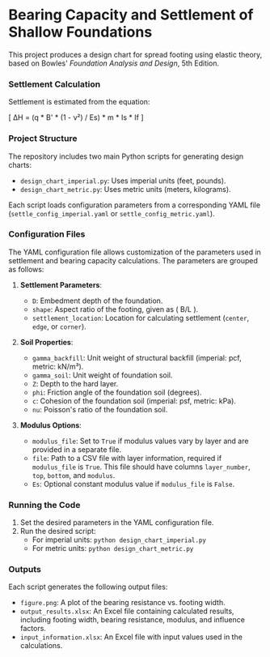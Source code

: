 # Bearing Capacity and Settlement of Shallow Foundations

This project produces a design chart for spread footing using elastic theory, based on Bowles' *Foundation Analysis and Design*, 5th Edition.

### Settlement Calculation

Settlement is estimated from the equation:

\[
ΔH = (q * B' * (1 - ν²) / Es) * m * Is * If
\]

### Project Structure

The repository includes two main Python scripts for generating design charts:

- `design_chart_imperial.py`: Uses imperial units (feet, pounds).
- `design_chart_metric.py`: Uses metric units (meters, kilograms).

Each script loads configuration parameters from a corresponding YAML file (`settle_config_imperial.yaml` or `settle_config_metric.yaml`).

### Configuration Files

The YAML configuration file allows customization of the parameters used in settlement and bearing capacity calculations. The parameters are grouped as follows:

1. **Settlement Parameters**:
   - `D`: Embedment depth of the foundation.
   - `shape`: Aspect ratio of the footing, given as \( B/L \).
   - `settlement_location`: Location for calculating settlement (`center`, `edge`, or `corner`).

2. **Soil Properties**:
   - `gamma_backfill`: Unit weight of structural backfill (imperial: pcf, metric: kN/m³).
   - `gamma_soil`: Unit weight of foundation soil.
   - `Z`: Depth to the hard layer.
   - `phi`: Friction angle of the foundation soil (degrees).
   - `c`: Cohesion of the foundation soil (imperial: psf, metric: kPa).
   - `nu`: Poisson's ratio of the foundation soil.

3. **Modulus Options**:
   - `modulus_file`: Set to `True` if modulus values vary by layer and are provided in a separate file.
   - `file`: Path to a CSV file with layer information, required if `modulus_file` is `True`. This file should have columns `layer_number`, `top`, `bottom`, and `modulus`.
   - `Es`: Optional constant modulus value if `modulus_file` is `False`.

### Running the Code

1. Set the desired parameters in the YAML configuration file.
2. Run the desired script:
   - For imperial units: `python design_chart_imperial.py`
   - For metric units: `python design_chart_metric.py`

### Outputs

Each script generates the following output files:

- `figure.png`: A plot of the bearing resistance vs. footing width.
- `output_results.xlsx`: An Excel file containing calculated results, including footing width, bearing resistance, modulus, and influence factors.
- `input_information.xlsx`: An Excel file with input values used in the calculations.
